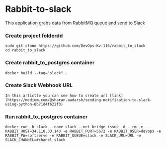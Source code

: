 # Rabbit-to-slack

This application grabs data from RabbitMQ queue and send to Slack


### Create project folderdd
    sudo git clone https://github.com/DevOps-Kv-116/rabbit_to_slack
    cd rabbit_to_slack

### Create rabbit_to_postgres container
	docker build --tag="slack" .

### Create Slack Webhook URL
	In this artictle you can see how to create url [link](https://medium.com/@sharan.aadarsh/sending-notification-to-slack-using-python-8b71d4f622f3)

### Run rabbit_to_postgres container
	docker run -h slack --name slack --net bridge_issue -d --rm -e RABBIT_HOST=34.118.33.143 -e RABBIT_PORT=5672 -e RABBIT_USER=devops -e RABBIT_PW=softserve -e RABBIT_QUEUE=slack -e SLACK_URL=URL -e SLACK_CHANNEL=#chanel slack

